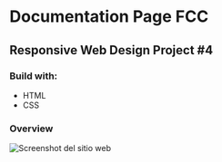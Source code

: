# Documentation Page FCC

## Responsive Web Design Project #4

### Build with:

- HTML
- CSS

### Overview

![Screenshot del sitio web](https://i.ibb.co/zhdk75c/JS-Documentacion.png "Vista del sitio en desktop")
